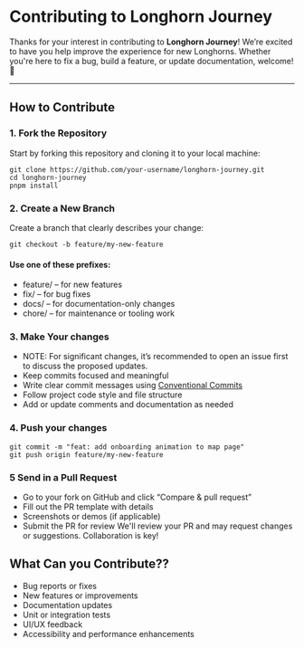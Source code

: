# Contributing to Longhorn Journey

Thanks for your interest in contributing to **Longhorn Journey**! We’re excited to have you help improve the experience for new Longhorns. Whether you're here to fix a bug, build a feature, or update documentation, welcome! 🤘

---

## How to Contribute

### 1. Fork the Repository

Start by forking this repository and cloning it to your local machine:

```
git clone https://github.com/your-username/longhorn-journey.git
cd longhorn-journey
pnpm install
```

### 2. Create a New Branch
Create a branch that clearly describes your change:

```git checkout -b feature/my-new-feature```

#### Use one of these prefixes:

- feature/ – for new features
- fix/ – for bug fixes
- docs/ – for documentation-only changes
- chore/ – for maintenance or tooling work

### 3. Make Your changes
- NOTE: For significant changes, it’s recommended to open an issue first to discuss the proposed updates.
- Keep commits focused and meaningful
- Write clear commit messages using [Conventional Commits](#branch-naming-conventions---conventional-commits)
- Follow project code style and file structure
- Add or update comments and documentation as needed

### 4. Push your changes
``` git add .
git commit -m "feat: add onboarding animation to map page"
git push origin feature/my-new-feature
```

### 5 Send in a Pull Request
- Go to your fork on GitHub and click “Compare & pull request”
- Fill out the PR template with details
- Screenshots or demos (if applicable)
- Submit the PR for review
We'll review your PR and may request changes or suggestions. Collaboration is key!

## What Can you Contribute??
-  Bug reports or fixes
-  New features or improvements
-  Documentation updates
-  Unit or integration tests
-  UI/UX feedback
-  Accessibility and performance enhancements